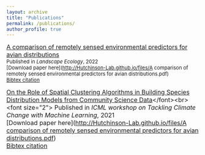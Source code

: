 ```yaml
---
layout: archive
title: "Publications"
permalink: /publications/
author_profile: true
---
```


<font size="3">[A comparison of remotely sensed environmental predictors for avian distributions](https://link.springer.com/article/10.1007/s10980-022-01406-y)</font><br>
<font size="2">
Published in *Landscape Ecology*, 2022<br>
[Download paper here](http://Hutchinson-Lab.github.io/files/A comparison of remotely sensed environmental predictors for avian distributions.pdf)<br>
[Bibtex citation](http://Hutchinson-Lab.github.io/files/HopkinsEtAl_LE2022.txt)<br></font>


<font size="3">[On the Role of Spatial Clustering Algorithms in Building Species Distribution Models from Community Science Data]([https://link.springer.com/article/10.1007/s10980-022-01406-y](https://www.climatechange.ai/papers/icml2021/83))</font><br>
<font size="2">
Published in *ICML workshop on Tackling Climate Change with Machine Learning*, 2021<br>
[Download paper here]([http://Hutchinson-Lab.github.io/files/A comparison of remotely sensed environmental predictors for avian distributions.pdf](http://Hutchinson-Lab.github.io/files/ICML_CCAI_Proposal_RothEtAl_2021.pdf))<br>
[Bibtex citation](http://Hutchinson-Lab.github.io/files/ICML_CCAI_Proposal_RothEtAl_2021.txt)<br></font>

